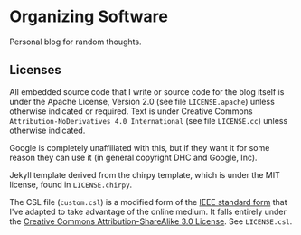 # Organizing Software

Personal blog for random thoughts.

## Licenses

All embedded source code that I write or source code for the blog itself is under the Apache License, Version 2.0 (see file `LICENSE.apache`) unless otherwise indicated or required.  Text is under Creative Commons `Attribution-NoDerivatives 4.0 International` (see file `LICENSE.cc`) unless otherwise indicated. 

Google is completely unaffiliated with this, but if they want it for some reason they can use it (in general copyright DHC and Google, Inc).

Jekyll template derived from the chirpy template, which is under the MIT license, found in `LICENSE.chirpy`.

The CSL file (`custom.csl`) is a modified form of the [IEEE standard form](http://www.zotero.org/styles/ieee) that I've adapted to take advantage of the online medium. It falls entirely under the [Creative Commons Attribution-ShareAlike 3.0 License](http://creativecommons.org/licenses/by-sa/3.0/). See `LICENSE.csl`.
